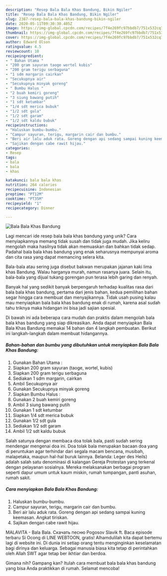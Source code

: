 ```yaml
---
description: "Resep Bala Bala Khas Bandung, Bikin Ngiler"
title: "Resep Bala Bala Khas Bandung, Bikin Ngiler"
slug: 2387-resep-bala-bala-khas-bandung-bikin-ngiler
date: 2020-05-11T09:30:30.405Z
image: https://img-global.cpcdn.com/recipes/7f4e269fc97bbdb7/751x532cq70/bala-bala-khas-bandung-foto-resep-utama.jpg
thumbnail: https://img-global.cpcdn.com/recipes/7f4e269fc97bbdb7/751x532cq70/bala-bala-khas-bandung-foto-resep-utama.jpg
cover: https://img-global.cpcdn.com/recipes/7f4e269fc97bbdb7/751x532cq70/bala-bala-khas-bandung-foto-resep-utama.jpg
author: Edward Olson
ratingvalue: 4.5
reviewcount: 10
recipeingredient:
- " Bahan Utama "
- "200 gram sayuran taoge wortel kubis"
- "200 gram terigu serbaguna"
- "1 sdm margarin cairkan"
- "Secukupnya air"
- "Secukupnya minyak goreng"
- " Bumbu Halus "
- "2 buah kemiri goreng"
- "3 siung bawang putih"
- "1 sdt ketumbar"
- "1/4 sdt merica bubuk"
- "1/2 sdt gula"
- "1/2 sdt garam"
- "1/2 sdt kaldu bubuk"
recipeinstructions:
- "Haluskan bumbu-bumbu."
- "Campur sayuran, terigu, margarin cair dan bumbu."
- "Beri air lalu aduk rata. Goreng dengan api sedang sampai kuning keemasan. Angkat tiriskan."
- "Sajikan dengan cabe rawit hijau."
categories:
- Resep
tags:
- bala
- bala
- khas

katakunci: bala bala khas 
nutrition: 264 calories
recipecuisine: Indonesian
preptime: "PT12M"
cooktime: "PT35M"
recipeyield: "1"
recipecategory: Dinner

---
```



![Bala Bala Khas Bandung](https://img-global.cpcdn.com/recipes/7f4e269fc97bbdb7/751x532cq70/bala-bala-khas-bandung-foto-resep-utama.jpg)

Lagi mencari ide resep bala bala khas bandung yang unik? Cara menyiapkannya memang tidak susah dan tidak juga mudah. Jika keliru mengolah maka hasilnya tidak akan memuaskan dan bahkan tidak sedap. Padahal bala bala khas bandung yang enak seharusnya mempunyai aroma dan cita rasa yang dapat memancing selera kita.

Bala-bala atau sering juga disebut bakwan merupakan jajanan kaki lima khas Bandung. Walau harganya murah, namun rasanya juara. Selain itu, bala-bala yang dijual tukang gorengan pun terasa lebih garing dan renyah.

Banyak hal yang sedikit banyak berpengaruh terhadap kualitas rasa dari bala bala khas bandung, pertama dari jenis bahan, kedua pemilihan bahan segar hingga cara membuat dan menyajikannya. Tidak usah pusing kalau mau menyiapkan bala bala khas bandung enak di rumah, karena asal sudah tahu triknya maka hidangan ini bisa jadi sajian spesial.


Di bawah ini ada beberapa cara mudah dan praktis dalam mengolah bala bala khas bandung yang siap dikreasikan. Anda dapat menyiapkan Bala Bala Khas Bandung memakai 14 bahan dan 4 langkah pembuatan. Berikut ini langkah-langkah dalam membuat hidangannya.

<!--inarticleads1-->

##### Bahan-bahan dan bumbu yang dibutuhkan untuk menyiapkan Bala Bala Khas Bandung:

1. Gunakan  Bahan Utama :
1. Siapkan 200 gram sayuran (taoge, wortel, kubis)
1. Siapkan 200 gram terigu serbaguna
1. Sediakan 1 sdm margarin, cairkan
1. Ambil Secukupnya air
1. Gunakan Secukupnya minyak goreng
1. Siapkan  Bumbu Halus :
1. Gunakan 2 buah kemiri goreng
1. Ambil 3 siung bawang putih
1. Gunakan 1 sdt ketumbar
1. Siapkan 1/4 sdt merica bubuk
1. Gunakan 1/2 sdt gula
1. Sediakan 1/2 sdt garam
1. Ambil 1/2 sdt kaldu bubuk


Salah satunya dengan membaca doa tolak bala, pasti sudah sering mendengar mengenai doa ini. Doa tolak bala merupakan bacaan doa yang di peruntukan agar terhindar dari segala macam bencana, musibah, malapetaka, maupun hal-hal buruk lainnya. Belanda: Leger des Heils) adalah salah satu denominasi di kalangan Gereja Protestan yang terkenal dengan pelayanan sosialnya. Mereka melaksanakan berbagai program seperti dapur umum untuk kaum miskin, rumah tumpangan, panti asuhan, rumah sakit. 

<!--inarticleads2-->

##### Cara menyiapkan Bala Bala Khas Bandung:

1. Haluskan bumbu-bumbu.
1. Campur sayuran, terigu, margarin cair dan bumbu.
1. Beri air lalu aduk rata. Goreng dengan api sedang sampai kuning keemasan. Angkat tiriskan.
1. Sajikan dengan cabe rawit hijau.


MALAVITA - Bala Bala. Скачать песню Pogosov Slavik ft. Baca episode terbaru Si Ocong di LINE WEBTOON, gratis! Alhamdulilah kita dapat bertemu lagi di website ini. Di dunia ini setiap orang tentu menginginkan keselamatan bagi dirinya dan keluarga. Sebagai manusia biasa kita tetap di perintahkan oleh Allah SWT agar tetap ber ikhtiar dan berdoa. 

Gimana nih? Gampang kan? Itulah cara membuat bala bala khas bandung yang bisa Anda praktikkan di rumah. Selamat mencoba!
